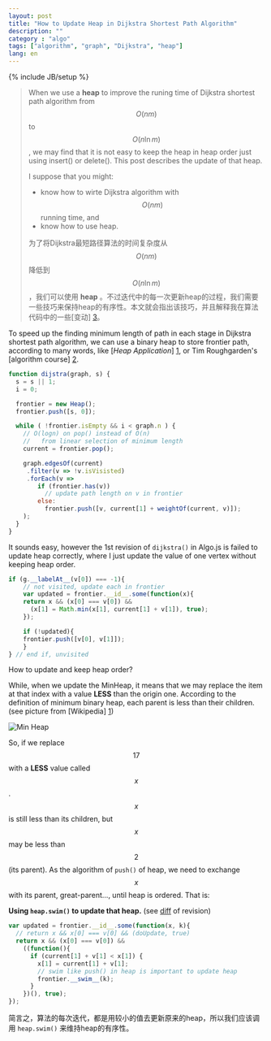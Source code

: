 ```yaml
---
layout: post
title: "How to Update Heap in Dijkstra Shortest Path Algorithm"
description: ""
category : "algo"
tags: ["algorithm", "graph", "Dijkstra", "heap"]
lang: en
---
```

{% include JB/setup %}

> When we use a __heap__ to improve the runing time of Dijkstra shortest path algorithm from $$O(nm)$$ to $$O(n \ln m)$$, we may find that it is not easy to keep the heap in heap order just using insert() or delete(). This post describes the update of that heap.
>
>
> I suppose that you might:
>
> *	know how to wirte Dijkstra algorithm with $$O(nm)$$ running time, and
> *	know how to use heap.
>
>
> 为了将Dijkstra最短路径算法的时间复杂度从 $$O(nm)$$ 降低到 $$O(n \ln m)$$ ，我们可以使用 __heap__ 。不过迭代中的每一次更新heap的过程，我们需要一些技巧来保持heap的有序性。本文就会指出该技巧，并且解释我在算法代码中的一些[变动] [3]。

<!--more-->

<a name="pi">
</a>

To speed up the finding minimum length of path in each stage in Dijkstra shortest path algorithm, we can use a binary heap to store frontier path, according to many words, like [_Heap Application_] [1], or Tim Roughgarden's [algorithm course] [2].

```JavaScript  
function dijstra(graph, s) {
  s = s || 1;
  i = 0;

  frontier = new Heap();
  frontier.push([s, 0]);

  while ( !frontier.isEmpty && i < graph.n ) {
    // O(logn) on pop() instead of O(n)
    //   from linear selection of minimum length
    current = frontier.pop();

    graph.edgesOf(current)
     .filter(v => !v.isVisisted)
     .forEach(v =>
        if (frontier.has(v))
          // update path length on v in frontier
        else:
          frontier.push([v, current[1] + weightOf(current, v)]);
    );
  }
}
```

It sounds easy, however the 1st revision of `dijkstra()` in Algo.js is failed to update heap correctly, where I just update the value of one vertex without keeping heap order.

```JavaScript  
if (g.__labelAt__(v[0]) === -1){
	// not visited, update each in frontier
	var updated = frontier.__id__.some(function(x){
    return x && (x[0] === v[0]) &&
      (x[1] = Math.min(x[1], current[1] + v[1]), true);
	});

	if (!updated){
    frontier.push([v[0], v[1]]);
	}
} // end if, unvisited
```
How to update and keep heap order?

While, when we update the MinHeap, it means that we may replace the item at that index with a value __LESS__ than the origin one. According to the definition of minimum binary heap, each parent is less than their children. (see picture from [Wikipedia] [1])

![Min Heap](http://upload.wikimedia.org/wikipedia/commons/6/69/Min-heap.png)

So, if we replace $$17$$ with a __LESS__ value called $$x$$.
$$x$$ is still less than its children,
but $$x$$ may be less than $$2$$ (its parent).
As the algorithm of `push()` of heap, we need to exchange $$x$$ with its parent, great-parent..., until heap is ordered. That is:

__Using `heap.swim()` to update that heap.__ (see [diff][3] of revision)

```JavaScript        
var updated = frontier.__id__.some(function(x, k){
  // return x && x[0] === v[0] && (doUpdate, true)
  return x && (x[0] === v[0]) &&
    ((function(){
      if (current[1] + v[1] < x[1]) {
        x[1] = current[1] + v[1];
        // swim like push() in heap is important to update heap
        frontier.__swim__(k);
      }
    })(), true);
});
```

<div class="post-content lang zh-cn">

简言之，算法的每次迭代，都是用较小的值去更新原来的heap，所以我们应该调用 <code>heap.swim()</code> 来维持heap的有序性。

</div>

<br />

[1]: http://en.wikipedia.org/wiki/Heap_(data_structure)#Applications	"Wikipedia"
[2]: https://www.coursera.org/course/algo 								"Algorithms: Design and Analysis, Part 1"
[3]: https://goo.gl/NssHNy                                              "Diff of Algo.js"
